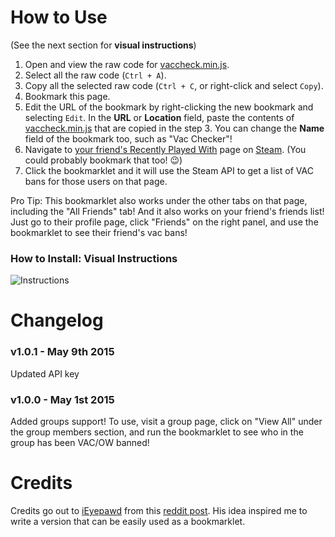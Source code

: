 # How to Use
(See the next section for **visual instructions**)

1. Open and view the raw code for [vaccheck.min.js](https://raw.githubusercontent.com/WillsonHaw/VacBanChecker/master/dist/vaccheck.min.js).
2. Select all the raw code (`Ctrl + A`).
3. Copy all the selected raw code (`Ctrl + C`, or right-click and select `Copy`).
4. Bookmark this page.
5. Edit the URL of the bookmark by right-clicking the new bookmark and selecting `Edit`. In the **URL** or **Location** field, paste the contents of [vaccheck.min.js](https://raw.githubusercontent.com/WillsonHaw/VacBanChecker/master/dist/vaccheck.min.js) that are copied in the step 3. You can change the **Name** field of the bookmark too, such as "Vac Checker"!
6. Navigate to [your friend's Recently Played With](http://steamcommunity.com/my/friends/coplay) page on [Steam](https://steamcommunity.com/). (You could probably bookmark that too! :wink:)
7. Click the bookmarklet and it will use the Steam API to get a list of VAC bans for those users on that page.

Pro Tip:
This bookmarklet also works under the other tabs on that page, including the "All Friends" tab! And it also works on your friend's friends list! Just go to their profile page, click "Friends" on the right panel, and use the bookmarklet to see their friend's vac bans!

### How to Install: Visual Instructions

![Instructions](https://raw.githubusercontent.com/WillsonHaw/VacBanChecker/master/docs/instructions.gif)

# Changelog

### v1.0.1 - May 9th 2015

Updated API key

### v1.0.0 - May 1st 2015

Added groups support! To use, visit a group page, click on "View All" under the group members section, and run the bookmarklet to see who in the group has been VAC/OW banned!

# Credits

Credits go out to [iEyepawd](http://www.reddit.com/user/iEyepawd) from this [reddit post](http://www.reddit.com/r/GlobalOffensive/comments/348292/i_made_a_userscript_to_easily_show_vac_bans_on/). His idea inspired me to write a version that can be easily used as a bookmarklet.
